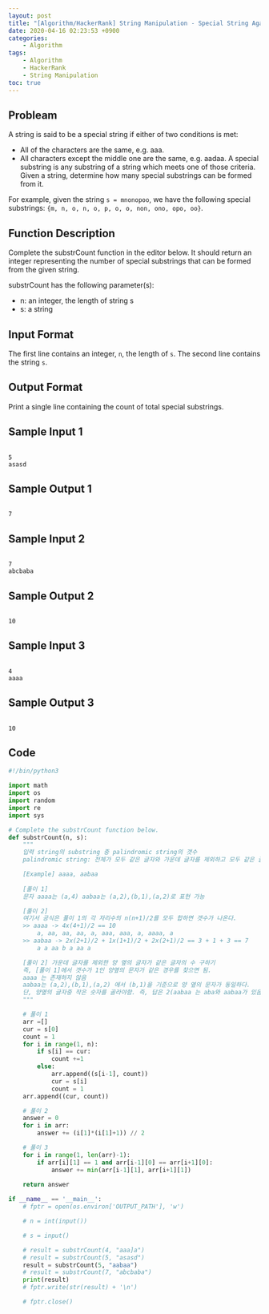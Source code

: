 ```yaml
---
layout: post
title: "[Algorithm/HackerRank] String Manipulation - Special String Again"
date: 2020-04-16 02:23:53 +0900
categories: 
    - Algorithm
tags:
    - Algorithm
    - HackerRank
    - String Manipulation
toc: true
---
```


<!-- more -->


## Probleam
A string is said to be a special string if either of two conditions is met:

- All of the characters are the same, e.g. aaa.
- All characters except the middle one are the same, e.g. aadaa.
A special substring is any substring of a string which meets one of those criteria. Given a string, determine how many special substrings can be formed from it.

For example, given the string `s = mnonopoo`, we have the following special substrings: `{m, n, o, n, o, p, o, o, non, ono, opo, oo}`.

## Function Description
Complete the substrCount function in the editor below. It should return an integer representing the number of special substrings that can be formed from the given string.

substrCount has the following parameter(s):
- n: an integer, the length of string s
- s: a string

## Input Format
The first line contains an integer, `n`, the length of `s`.
The second line contains the string `s`.

## Output Format
Print a single line containing the count of total special substrings.

## Sample Input 1
```

5
asasd
```


## Sample Output 1
```

7
```


## Sample Input 2
```

7
abcbaba
```


## Sample Output 2
```

10
```


## Sample Input 3
```

4
aaaa
```


## Sample Output 3
```

10
```


## Code

```python
#!/bin/python3

import math
import os
import random
import re
import sys

# Complete the substrCount function below.
def substrCount(n, s):
    """
    입력 string의 substring 중 palindromic string의 갯수
    palindromic string: 전체가 모두 같은 글자와 가운데 글자를 제외하고 모두 같은 글자

    [Example] aaaa, aabaa
    
    [풀이 1] 
    문자 aaaa는 (a,4) aabaa는 (a,2),(b,1),(a,2)로 표현 가능

    [풀이 2] 
    여기서 공식은 풀이 1의 각 자리수의 n(n+1)/2를 모두 합하면 갯수가 나온다.
    >> aaaa -> 4x(4+1)/2 == 10
        a, aa, aa, aa, a, aaa, aaa, a, aaaa, a
    >> aabaa -> 2x(2+1)/2 + 1x(1+1)/2 + 2x(2+1)/2 == 3 + 1 + 3 == 7
        a a aa b a aa a

    [풀이 2] 가운데 글자를 제외한 양 옆의 글자가 같은 글자의 수 구하기
    즉, [풀이 1]에서 갯수가 1인 양옆의 문자가 같은 경우를 찾으면 됨.
    aaaa 는 존재하지 않음
    aabaa는 (a,2),(b,1),(a,2) 에서 (b,1)을 기준으로 양 옆의 문자가 동일하다.
    단, 양옆의 글자중 작은 숫자를 골라야함. 즉, 답은 2(aabaa 는 aba와 aabaa가 있음)
    """

    # 풀이 1
    arr =[]
    cur = s[0]
    count = 1
    for i in range(1, n):
        if s[i] == cur:
            count +=1
        else:
            arr.append((s[i-1], count))
            cur = s[i]
            count = 1
    arr.append((cur, count))

    # 풀이 2
    answer = 0
    for i in arr:
        answer += (i[1]*(i[1]+1)) // 2

    # 풀이 3
    for i in range(1, len(arr)-1):
        if arr[i][1] == 1 and arr[i-1][0] == arr[i+1][0]:
            answer += min(arr[i-1][1], arr[i+1][1])

    return answer
    
if __name__ == '__main__':
    # fptr = open(os.environ['OUTPUT_PATH'], 'w')

    # n = int(input())

    # s = input()

    # result = substrCount(4, "aaa]a")
    # result = substrCount(5, "asasd")
    result = substrCount(5, "aabaa")
    # result = substrCount(7, "abcbaba")
    print(result)
    # fptr.write(str(result) + '\n')

    # fptr.close()

```
